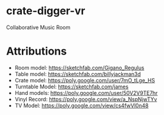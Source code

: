 # crate-digger-vr
Collaborative Music Room

# Attributions
  - Room model: https://sketchfab.com/Gigano_Regulus
  - Table model: https://sketchfab.com/billyjackman3d
  - Crate model: https://poly.google.com/user/7mO_tLge_HS
  - Turntable Model: https://sketchfab.com/james
  - Hand models: https://poly.google.com/user/50V2V9TE7hr
  - Vinyl Record: https://poly.google.com/view/a_NspNjwTYv
  - TV Model: https://poly.google.com/view/cs4fwVl0n48

